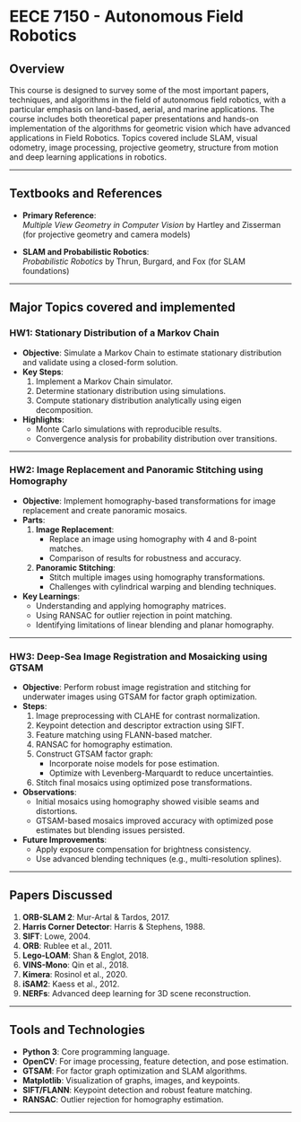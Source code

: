 # EECE 7150 - Autonomous Field Robotics

## Overview
This course is designed to survey some of the most important papers, techniques, and algorithms in the field of autonomous field robotics, with a particular emphasis on land-based, aerial, and marine applications. The course includes both theoretical paper presentations and hands-on implementation of the algorithms for geometric vision which have advanced applications in Field Robotics. Topics covered include SLAM, visual odometry, image processing, projective geometry, structure from motion and deep learning applications in robotics.

---

## Textbooks and References
- **Primary Reference**:  
  *Multiple View Geometry in Computer Vision* by Hartley and Zisserman (for projective geometry and camera models)
  
- **SLAM and Probabilistic Robotics**:  
  *Probabilistic Robotics* by Thrun, Burgard, and Fox (for SLAM foundations)  

---

## Major Topics covered and implemented

### **HW1: Stationary Distribution of a Markov Chain**
- **Objective**: Simulate a Markov Chain to estimate stationary distribution and validate using a closed-form solution.
- **Key Steps**:
  1. Implement a Markov Chain simulator.
  2. Determine stationary distribution using simulations.
  3. Compute stationary distribution analytically using eigen decomposition.
- **Highlights**:
  - Monte Carlo simulations with reproducible results.
  - Convergence analysis for probability distribution over transitions.

---

### **HW2: Image Replacement and Panoramic Stitching using Homography**
- **Objective**: Implement homography-based transformations for image replacement and create panoramic mosaics.
- **Parts**:
  1. **Image Replacement**:
      - Replace an image using homography with 4 and 8-point matches.
      - Comparison of results for robustness and accuracy.
  2. **Panoramic Stitching**:
      - Stitch multiple images using homography transformations.
      - Challenges with cylindrical warping and blending techniques.
- **Key Learnings**:
  - Understanding and applying homography matrices.
  - Using RANSAC for outlier rejection in point matching.
  - Identifying limitations of linear blending and planar homography.

---

### **HW3: Deep-Sea Image Registration and Mosaicking using GTSAM**
- **Objective**: Perform robust image registration and stitching for underwater images using GTSAM for factor graph optimization.
- **Steps**:
  1. Image preprocessing with CLAHE for contrast normalization.
  2. Keypoint detection and descriptor extraction using SIFT.
  3. Feature matching using FLANN-based matcher.
  4. RANSAC for homography estimation.
  5. Construct GTSAM factor graph:
     - Incorporate noise models for pose estimation.
     - Optimize with Levenberg-Marquardt to reduce uncertainties.
  6. Stitch final mosaics using optimized pose transformations.
- **Observations**:
  - Initial mosaics using homography showed visible seams and distortions.
  - GTSAM-based mosaics improved accuracy with optimized pose estimates but blending issues persisted.
- **Future Improvements**:
  - Apply exposure compensation for brightness consistency.
  - Use advanced blending techniques (e.g., multi-resolution splines).

---

## Papers Discussed
1. **ORB-SLAM 2**: Mur-Artal & Tardos, 2017.  
2. **Harris Corner Detector**: Harris & Stephens, 1988.  
3. **SIFT**: Lowe, 2004.  
4. **ORB**: Rublee et al., 2011.  
5. **Lego-LOAM**: Shan & Englot, 2018.  
6. **VINS-Mono**: Qin et al., 2018.  
7. **Kimera**: Rosinol et al., 2020.  
8. **iSAM2**: Kaess et al., 2012.  
9. **NERFs**: Advanced deep learning for 3D scene reconstruction.  

---

## Tools and Technologies
- **Python 3**: Core programming language.
- **OpenCV**: For image processing, feature detection, and pose estimation.
- **GTSAM**: For factor graph optimization and SLAM algorithms.
- **Matplotlib**: Visualization of graphs, images, and keypoints.
- **SIFT/FLANN**: Keypoint detection and robust feature matching.
- **RANSAC**: Outlier rejection for homography estimation.

---

